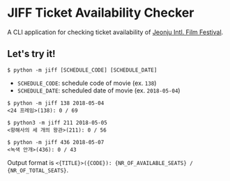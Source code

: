 # JIFF Ticket Availability Checker

A CLI application for checking ticket availability of [Jeonju Intl. Film Festival](http://jiff.or.kr/).

## Let's try it!

```
$ python -m jiff [SCHEDULE_CODE] [SCHEDULE_DATE]
```

- `SCHEDULE_CODE`: schedule code of movie (ex. `138`)
- `SCHEDULE_DATE`: scheduled date of movie  (ex. `2018-05-04`)

```
$ python -m jiff 138 2018-05-04 
<24 프레임>(138): 0 / 69

$ python3 -m jiff 211 2018-05-05
<항해사의 세 개의 왕관>(211): 0 / 56

$ python -m jiff 436 2018-05-07 
<녹색 안개>(436): 0 / 43
```

Output format is `<{TITLE}>({CODE}): {NR_OF_AVAILABLE_SEATS} / {NR_OF_TOTAL_SEATS}`.
